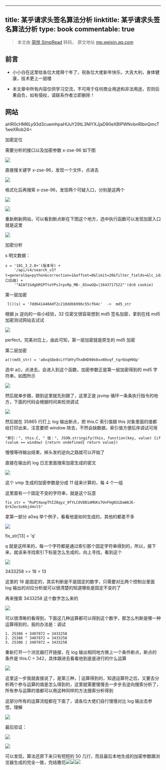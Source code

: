 
---
title: 某乎请求头签名算法分析
linktitle: 某乎请求头签名算法分析
type: book
commentable: true
---

> 本文由 [简悦 SimpRead](http://ksria.com/simpread/) 转码， 原文地址 [mp.weixin.qq.com](https://mp.weixin.qq.com/s?__biz=Mzg5NTY3MTc2Mg==&mid=2247483704&idx=1&sn=8e08162f0768fa6a793de5d761eff369&chksm=c00d8d85f77a04939dd5ce0481c8a8ca4426c25c7a1cd037f4568803f479bef2b355b80e6ee5&mpshare=1&scene=1&srcid=0201FpqYNSfgJft3lH6ugVUI&sharer_sharetime=1646873400933&sharer_shareid=56da189f782ce62249ab4f6494feca50&version=3.1.20.90367&platform=mac#rd)

前言
--

*   小小白在这里给各位大佬拜个年了，祝各位大佬新年快乐，大吉大利，身体健康，技术更上一层楼
    
*   本文章中所有内容仅供学习交流，不可用于任何商业用途和非法用途，否则后果自负，如有侵权，请联系作者立即删除！
    

网站
--

aHR0cHM6Ly93d3cuemhpaHUuY29tL3NlYXJjaD90eXBlPWNvbnRlbnQmcT1weXRob24=

加密定位

需要分析的接口以及加密参数 x-zse-96 如下图

![](https://mmbiz.qpic.cn/mmbiz_png/EiaqCy3pb5k3LlZI6mUqIP5k6v7cPBHPqP261tbMCynIBPQt7MibYoTg7w6oaJE391znh2kuGgvV1geA26cmTuicQ/640?wx_fmt=png)

直接搜关键字 x-zse-96，发现一个文件，点进去

![](https://mmbiz.qpic.cn/mmbiz_jpg/EiaqCy3pb5k3LlZI6mUqIP5k6v7cPBHPqianSPE7iccYfRAmChrT8Pb5fr7uh6ASNwrvuudHicaPP5kuOcTMMSkCGw/640?wx_fmt=jpeg)

格式化后再搜索 x-zse-96，发现两个可疑入口，分别是这两个

![](https://mmbiz.qpic.cn/mmbiz_png/EiaqCy3pb5k3LlZI6mUqIP5k6v7cPBHPqibEE3P1z6zLKZgPX2wv25BwZxibQHQHV49ux1B4oKicGUEOnDou35IvUA/640?wx_fmt=png)

![](https://mmbiz.qpic.cn/mmbiz_png/EiaqCy3pb5k3LlZI6mUqIP5k6v7cPBHPqsyAnqgTljo9eq82vpN3EsulzjxAFK65IoLJQlibFoRrcg2cF5dwaWVQ/640?wx_fmt=png)

重新刷新网站，可以看到断点断在下图这个地方，选中执行函数可以发现加密入口就是这里

![](https://mmbiz.qpic.cn/mmbiz_png/EiaqCy3pb5k3LlZI6mUqIP5k6v7cPBHPqibF7O8e1MYGeHWDJ30Anzhbuc3RVVjSRJK0xLEyfJwiaMZqkXwc7l4Ow/640?wx_fmt=png)

加密分析

s 明文数据：

```
s = '101_3_2.0+'(版本号) +
    '/api/v4/search_v3?t=general&q=python&correction=1&offset=0&limit=20&filter_fields=&lc_idx=0&show_all_topics=0&search_source=Normal+'(接口后缀) +
    '"AIAf1GdgbRSPTtoYPsJrpvRp_MB-_8SxwGQ=|1643717522"'(dc0 cookie)

```

第一层加密

```
 l()(s) = '7dd6414484df2c210ddbb996c55cf64c'  ->  md5_str

```

根据 js 逆向的一些小经验，32 位密文很容易想到 md5 签名加密，拿到在线 md5 加密测试网站去试试

![](https://mmbiz.qpic.cn/mmbiz_png/EiaqCy3pb5k3LlZI6mUqIP5k6v7cPBHPqmDktpMQiakWPUtWAbZ5sxcHJV5hLXSXQuIs8WkHUz5WFRPJgViaImNpA/640?wx_fmt=png)

perfect，完美对应上，由此可知，第一层加密就是原生的 md5 加密

第二层加密  

```
a()(md5_str) = 'a0xqSQe8cLYfSHYyThxBHD90k0xxN9xqf_tqr6UqH9Op'

```

选中 a()，点进去，会进入到这个函数，加密参数正是第一层加密得到的 md5 字符串，如图所示

  

![](https://mmbiz.qpic.cn/mmbiz_png/EiaqCy3pb5k3LlZI6mUqIP5k6v7cPBHPqicQ18dvO6q7hh3Nkh67FnK8N4pezrRpR6Q3MJLlnaIzCyk8gzwz8exQ/640?wx_fmt=png)

然后就单步跟，跟到这里就先别跟了，这里正是 jsvmp 循环一条条执行指令的地方，下面的代码会根据时间来检测调试

![](https://mmbiz.qpic.cn/mmbiz_png/EiaqCy3pb5k3LlZI6mUqIP5k6v7cPBHPqElkf0BictGG3jAZ4xicVZmX4icAyibp5yUMH2puf8pBHBZfyx6Od8Jiboqg/640?wx_fmt=png)

  

然后就在 35865 行打上 log 输出断点，把 this.C 索引值跟 this 对象里面的值都给打印出来，注意要把 window 除去，不然会缺数据，索引值方便后序调试可用

```
"索引：", this.C, " 值：", JSON.stringify(this, function(key, value) {if (value == window) {return undefined} return value})

```

慢慢等待输出结束，掉头发的逆向之路就可以开始了  

直接在输出的 log 日志里面搜索加密生成的密文

![](https://mmbiz.qpic.cn/mmbiz_png/EiaqCy3pb5k3LlZI6mUqIP5k6v7cPBHPqqBedKV7Or179TRnwf5tVblVYTiaTyNb7PV77MgliaT6HTExzPCc40BxQ/640?wx_fmt=png)

这个 vmp 生成的加密参数是分成 11 组来计算的，每 4 个一组

这里面有一个固定不变的字符串，就是这个玩意

```
fix_str = "RuPtXwxpThIZ0qyz_9fYLCOV8B1mMGKs7UnFHgN3iDaWAJE-Qrk2ecSo6bjd4vl5"

```

拿第一部分 a0xq 举个例子，看看他是如何生成的，其他的都差不多  

![](https://mmbiz.qpic.cn/mmbiz_png/EiaqCy3pb5k3LlZI6mUqIP5k6v7cPBHPqnkKicqyvUDjf4jEiabbYtHe2hiaUEQzBzryR0w5E5nm82QibjU7iciaeuhEQ/640?wx_fmt=png)

fix_str[13] = 'q'  

q 就是这样来的，每一个字符都是通过索引那个固定字符串得到的，所以，接下来，就该来寻找索引下标是怎么生成的，向上寻找，看到这个

![](https://mmbiz.qpic.cn/mmbiz_png/EiaqCy3pb5k3LlZI6mUqIP5k6v7cPBHPq2WS6CopzpBAXicVGIhzONuUCJmzMy6HtU6VNs6eicyLmwibk4ORLs4vSQ/640?wx_fmt=png)

  
3433258 >> 18 = 13

这里的 18 是固定的，其实判断是不是固定的数字，只需要对比两个控制台里面 log 输出的对应分析就可以很清楚的知道哪些是固定不变的了

再来搜索 3433258 这个数字怎么来的

![](https://mmbiz.qpic.cn/mmbiz_png/EiaqCy3pb5k3LlZI6mUqIP5k6v7cPBHPqGCD3GB5xTEDU7sYdxKozljpbPYJvrDONwBqia4eD90drKfic4lfiaAhoQ/640?wx_fmt=png)

可以很清晰的看得到，下面这几种运算都可以得到这个数字，那怎么判断是哪一种运算得到的，我的办法是：调试

```
1. 25386 + 3407872 = 3433258
2. 25386 ^ 3407872 = 3433258
3. 25386 | 3407872 = 3433258

```

重新打开一个浏览器打开链接，在 log 输出相同地方换上一个条件断点，断点的条件是 this.C = 342，具体跟进去看看他到底是进行的什么运算

  

![](https://mmbiz.qpic.cn/mmbiz_png/EiaqCy3pb5k3LlZI6mUqIP5k6v7cPBHPqPFfM2tE8tHVwt5WCCUs24IVqL0fplic07c9KSzCkia2Sv1Xib29vOeBBg/640?wx_fmt=png)

  

这里这一步我就直接说了，是第三种，| 运算得到的，知道运算符之后，又要去分析两个参与运算的值是怎么得到的，这里就需要慢慢去一步步去逆向搜索分析了，所有参与运算的值都可以用这种同样的方法搜索分析得到  

这部分所有的运算流程都在下面了，请各位大佬们自行慢慢对比 log 输出去参悟，理解

![](https://mmbiz.qpic.cn/mmbiz_png/EiaqCy3pb5k3LlZI6mUqIP5k6v7cPBHPqlSua5j0qpucYCb4k33FK0eVLwQfYPCdy6KYj55phlME30owTVAnVaw/640?wx_fmt=png)

最后验证：

![](https://mmbiz.qpic.cn/mmbiz_png/EiaqCy3pb5k3LlZI6mUqIP5k6v7cPBHPqJzhLgSsIW2WyP9xgeOPovrUIrwJibwkGuVO81toNlGI3dJu2EQVNTrg/640?wx_fmt=png)

![](https://mmbiz.qpic.cn/mmbiz_png/EiaqCy3pb5k3LlZI6mUqIP5k6v7cPBHPqic5ibgIQVlBOjYKCP6VTalmSUMUrxLsXv5P5c2T76feqnZmDyHhaW45A/640?wx_fmt=png)

  

可以发现，算法还原下来只有短短的 50 几行，而且最后本地生成的加密参数跟浏览器生成的完全一致，完结撒花![](https://mmbiz.qpic.cn/mmbiz_png/EiaqCy3pb5k3LlZI6mUqIP5k6v7cPBHPqqozA2Q2bROFIyQf9pNECcly4F8z9gvicniciagmbt63mYSdsBKFfyDxFw/640?wx_fmt=png)![](https://mmbiz.qpic.cn/mmbiz_png/EiaqCy3pb5k3LlZI6mUqIP5k6v7cPBHPqqozA2Q2bROFIyQf9pNECcly4F8z9gvicniciagmbt63mYSdsBKFfyDxFw/640?wx_fmt=png)![](https://mmbiz.qpic.cn/mmbiz_png/EiaqCy3pb5k3LlZI6mUqIP5k6v7cPBHPqqozA2Q2bROFIyQf9pNECcly4F8z9gvicniciagmbt63mYSdsBKFfyDxFw/640?wx_fmt=png)
    